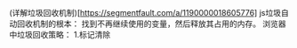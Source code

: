 (详解垃圾回收机制)[https://segmentfault.com/a/1190000018605776]
js垃圾自动回收机制的根本： 找到不再继续使用的变量，然后释放其占用的内存。
 浏览器中垃圾回收策略：
 1.标记清除
 
